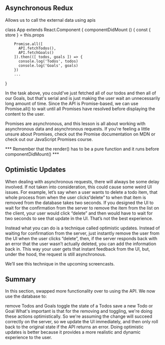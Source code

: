 ## Asynchronous Redux
Allows us to call the external data using apis

class App extends React.Component {
      componentDidMount () {
        const { store } = this.props

        Promise.all([
          API.fetchTodos(),
          API.fetchGoals()
        ]).then(([ todos, goals ]) => {
          console.log('Todos', todos)
          console.log('Goals', goals)
        })
        ...
}

In the task above, you could've just fetched all of our todos and then all of our Goals, but that's serial and is just making the user wait an unnecessarily long amount of time. Since the API is Promise-based, we can use Promise.all() to wait until all Promises have resolved before displaying the content to the user.

Promises are asynchronous, and this lesson is all about working with asynchronous data and asynchronous requests. If you're feeling a little unsure about Promises, check out the Promise documentation on MDN or check out our JavaScript Promises course.


*** Remember that the render() has to be a pure function and it runs before componentDidMount() *** 

## Optimistic Updates
When dealing with asynchronous requests, there will always be some delay involved. If not taken into consideration, this could cause some weird UI issues. For example, let’s say when a user wants to delete a todo item, that whole process from when the user clicks“delete” to when that item is removed from the database takes two seconds. If you designed the UI to wait for the confirmation from the server to remove the item from the list on the client, your user would click “delete” and then would have to wait for two seconds to see that update in the UI. That’s not the best experience.

Instead what you can do is a technique called optimistic updates. Instead of waiting for confirmation from the server, just instantly remove the user from the UI when the user clicks “delete”, then, if the server responds back with an error that the user wasn’t actually deleted, you can add the information back in. This way your user gets that instant feedback from the UI, but, under the hood, the request is still asynchronous.

We’ll see this technique in the upcoming screencasts.

## Summary
In this section, swapped more functionality over to using the API. We now use the database to:

remove Todos and Goals
toggle the state of a Todos
save a new Todo or Goal
What's important is that for the removing and toggling, we're doing these actions optimistically. So we're assuming the change will succeed correctly on the server, so we update the UI immediately, and then only roll back to the original state if the API returns an error. Doing optimistic updates is better because it provides a more realistic and dynamic experience to the user.
